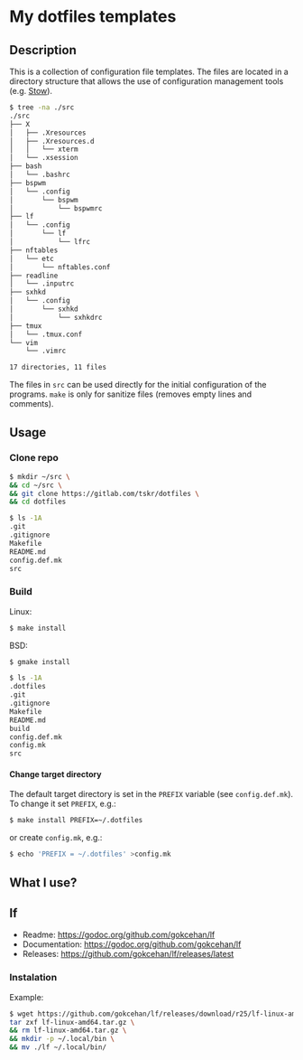 # My dotfiles templates

## Description

This is a collection of configuration file templates. The files are located in a directory 
structure that allows the use of configuration management tools (e.g. [Stow]).

```sh
$ tree -na ./src
./src
├── X
│   ├── .Xresources
│   ├── .Xresources.d
│   │   └── xterm
│   └── .xsession
├── bash
│   └── .bashrc
├── bspwm
│   └── .config
│       └── bspwm
│           └── bspwmrc
├── lf
│   └── .config
│       └── lf
│           └── lfrc
├── nftables
│   └── etc
│       └── nftables.conf
├── readline
│   └── .inputrc
├── sxhkd
│   └── .config
│       └── sxhkd
│           └── sxhkdrc
├── tmux
│   └── .tmux.conf
└── vim
    └── .vimrc

17 directories, 11 files
```

The files in `src` can be used directly for the initial configuration of the programs. 
`make` is only for sanitize files (removes empty lines and comments).

## Usage

### Clone repo

```sh
$ mkdir ~/src \
&& cd ~/src \
&& git clone https://gitlab.com/tskr/dotfiles \
&& cd dotfiles
```

```sh
$ ls -1A
.git
.gitignore
Makefile
README.md
config.def.mk
src
```

### Build

Linux:
```sh
$ make install
```

BSD:
```sh
$ gmake install
```

```sh
$ ls -1A
.dotfiles
.git
.gitignore
Makefile
README.md
build
config.def.mk
config.mk
src
```

#### Change target directory

The default target directory is set in the `PREFIX` variable (see `config.def.mk`). 
To change it set `PREFIX`, e.g.:

```sh
$ make install PREFIX=~/.dotfiles
```
or create `config.mk`, e.g.:

```sh
$ echo 'PREFIX = ~/.dotfiles' >config.mk
```

## What I use?


## lf

- Readme: https://godoc.org/github.com/gokcehan/lf
- Documentation: https://godoc.org/github.com/gokcehan/lf
- Releases: https://github.com/gokcehan/lf/releases/latest


### Instalation

Example:

```sh
$ wget https://github.com/gokcehan/lf/releases/download/r25/lf-linux-amd64.tar.gz
tar zxf lf-linux-amd64.tar.gz \
&& rm lf-linux-amd64.tar.gz \
&& mkdir -p ~/.local/bin \
&& mv ./lf ~/.local/bin/
```

[Stow]: <https://www.gnu.org/software/stow/>


